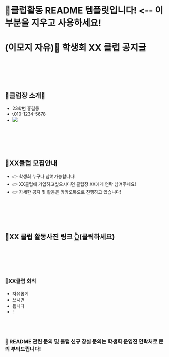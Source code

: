 # 📌클럽활동 README 템플릿입니다! <-- 이 부분을 지우고 사용하세요!

# (이모지 자유)🎱 학생회 XX 클럽 공지글
</br></br></br></br>

## 👑클럽장 소개👑
- 23학번 홍길동
- 📞010-1234-5678
-   <img src="https://img.shields.io/badge/-INSERT ID-FFCD00?style=for-the-badge&logo=KaKaoTalk&logoColor=white">

</br></br></br></br>
## 📌XX클럽 모집안내
- 👉 학생회 누구나 참여가능합니다!
- 👉 XX클럽에 가입하고싶으시다면 클럽장 XX에게 연락 남겨주세요!
- 👉 자세한 공지 및 활동은 카카오톡으로 진행하고 있습니다!

</br></br></br></br>
## 📸XX 클럽 활동사진 링크 [👆]( https://github.com/inha-csesc/Club/edit/main/TEMPLATE)(클릭하세요)
</br></br></br></br>

### 📌XX클럽 회칙
- 자유롭게
- 쓰시면
- 됩니다
- !
</br></br></br></br>


### 📌 README 관련 문의 및 클럽 신규 창설 문의는 학생회 운영진 연락처로 문의 부탁드립니다!
